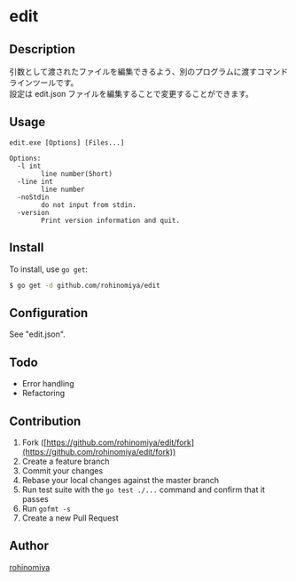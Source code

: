 # edit

## Description

引数として渡されたファイルを編集できるよう、別のプログラムに渡すコマンドラインツールです。  
設定は edit.json ファイルを編集することで変更することができます。

## Usage

```
edit.exe [Options] [Files...]

Options:
  -l int
        line number(Short)
  -line int
        line number
  -noStdin
        do not input from stdin.
  -version
        Print version information and quit.
```

## Install

To install, use `go get`:

```bash
$ go get -d github.com/rohinomiya/edit
```

## Configuration

See "edit.json".

## Todo

+ Error handling
+ Refactoring

## Contribution

1. Fork ([https://github.com/rohinomiya/edit/fork](https://github.com/rohinomiya/edit/fork))
1. Create a feature branch
1. Commit your changes
1. Rebase your local changes against the master branch
1. Run test suite with the `go test ./...` command and confirm that it passes
1. Run `gofmt -s`
1. Create a new Pull Request

## Author

[rohinomiya](https://github.com/rohinomiya)
